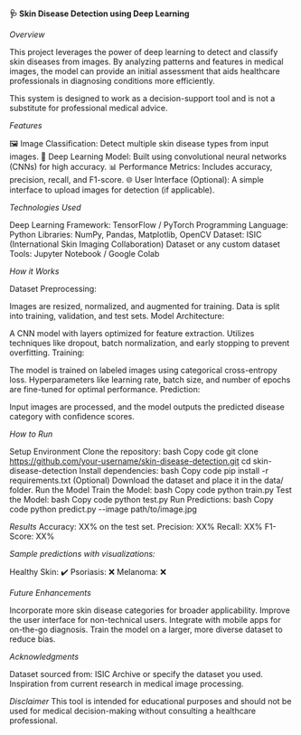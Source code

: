 **🩺 Skin Disease Detection using Deep Learning**

*Overview*

This project leverages the power of deep learning to detect and classify skin diseases from images. By analyzing patterns and features in medical images, the model can provide an initial assessment that aids healthcare professionals in diagnosing conditions more efficiently.

This system is designed to work as a decision-support tool and is not a substitute for professional medical advice.

*Features*

🖼️ Image Classification: Detect multiple skin disease types from input images.
🧠 Deep Learning Model: Built using convolutional neural networks (CNNs) for high accuracy.
📊 Performance Metrics: Includes accuracy, precision, recall, and F1-score.
🌐 User Interface (Optional): A simple interface to upload images for detection (if applicable).

*Technologies Used*

Deep Learning Framework: TensorFlow / PyTorch
Programming Language: Python
Libraries: NumPy, Pandas, Matplotlib, OpenCV
Dataset: ISIC (International Skin Imaging Collaboration) Dataset or any custom dataset
Tools: Jupyter Notebook / Google Colab

*How it Works*

Dataset Preprocessing:

Images are resized, normalized, and augmented for training.
Data is split into training, validation, and test sets.
Model Architecture:

A CNN model with layers optimized for feature extraction.
Utilizes techniques like dropout, batch normalization, and early stopping to prevent overfitting.
Training:

The model is trained on labeled images using categorical cross-entropy loss.
Hyperparameters like learning rate, batch size, and number of epochs are fine-tuned for optimal performance.
Prediction:

Input images are processed, and the model outputs the predicted disease category with confidence scores.

*How to Run*

Setup Environment
Clone the repository:
bash
Copy code
git clone https://github.com/your-username/skin-disease-detection.git
cd skin-disease-detection
Install dependencies:
bash
Copy code
pip install -r requirements.txt
(Optional) Download the dataset and place it in the data/ folder.
Run the Model
Train the Model:
bash
Copy code
python train.py
Test the Model:
bash
Copy code
python test.py
Run Predictions:
bash
Copy code
python predict.py --image path/to/image.jpg

*Results*
Accuracy: XX% on the test set.
Precision: XX%
Recall: XX%
F1-Score: XX%

*Sample predictions with visualizations:*

Healthy Skin: ✔️
Psoriasis: ❌
Melanoma: ❌

*Future Enhancements*

Incorporate more skin disease categories for broader applicability.
Improve the user interface for non-technical users.
Integrate with mobile apps for on-the-go diagnosis.
Train the model on a larger, more diverse dataset to reduce bias.

*Acknowledgments*

Dataset sourced from: ISIC Archive or specify the dataset you used.
Inspiration from current research in medical image processing.

*Disclaimer*
This tool is intended for educational purposes and should not be used for medical decision-making without consulting a healthcare professional.










